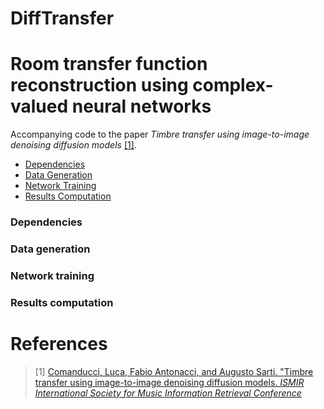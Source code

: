 # DiffTransfer

# Room transfer function reconstruction using complex-valued neural networks


Accompanying code to the paper  _Timbre transfer using image-to-image denoising diffusion models_
[[1]](#references).

- [Dependencies](#dependencies)
- [Data Generation](#data-generation)
- [Network Training](#network-training)
- [Results Computation](#results-computation)

### Dependencies

### Data generation


### Network training

### Results computation


# References
>[1] [Comanducci, Luca, Fabio Antonacci, and Augusto Sarti. "Timbre transfer using image-to-image denoising diffusion models. _ISMIR International Society for Music Information Retrieval Conference_](https://arxiv.org/pdf/2307.04586.pdf)

